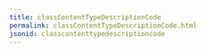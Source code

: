 ```yaml
---
title: classContentTypeDescriptionCode
permalink: classContentTypeDescriptionCode.html
jsonid: classcontenttypedescriptioncode
---
```


